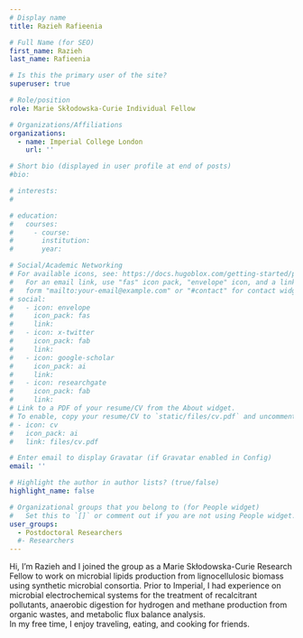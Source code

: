 ```yaml
---
# Display name
title: Razieh Rafieenia

# Full Name (for SEO)
first_name: Razieh
last_name: Rafieenia

# Is this the primary user of the site?
superuser: true

# Role/position
role: Marie Skłodowska-Curie Individual Fellow

# Organizations/Affiliations
organizations:
  - name: Imperial College London
    url: ''

# Short bio (displayed in user profile at end of posts)
#bio: 

# interests:
#   

# education:
#   courses:
#     - course: 
#       institution: 
#       year: 

# Social/Academic Networking
# For available icons, see: https://docs.hugoblox.com/getting-started/page-builder/#icons
#   For an email link, use "fas" icon pack, "envelope" icon, and a link in the
#   form "mailto:your-email@example.com" or "#contact" for contact widget.
# social:
#   - icon: envelope
#     icon_pack: fas
#     link: 
#   - icon: x-twitter
#     icon_pack: fab
#     link: 
#   - icon: google-scholar
#     icon_pack: ai
#     link: 
#   - icon: researchgate
#     icon_pack: fab
#     link: 
# Link to a PDF of your resume/CV from the About widget.
# To enable, copy your resume/CV to `static/files/cv.pdf` and uncomment the lines below.
# - icon: cv
#   icon_pack: ai
#   link: files/cv.pdf

# Enter email to display Gravatar (if Gravatar enabled in Config)
email: ''

# Highlight the author in author lists? (true/false)
highlight_name: false

# Organizational groups that you belong to (for People widget)
#   Set this to `[]` or comment out if you are not using People widget.
user_groups:
  - Postdoctoral Researchers
  #- Researchers
---
```


Hi, I’m Razieh and I joined the group as a Marie Skłodowska-Curie Research Fellow to work on microbial lipids production from lignocellulosic biomass using synthetic microbial consortia. Prior to Imperial, I had experience on microbial electrochemical systems for the treatment of recalcitrant pollutants, anaerobic digestion for hydrogen and methane production from organic wastes, and metabolic flux balance analysis.  
In my free time, I enjoy traveling, eating, and cooking for friends.

